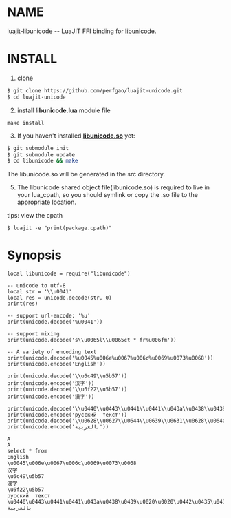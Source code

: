 NAME
====
luajit-libunicode -- LuaJIT FFI binding for [libunicode](https://github.com/perfgao/libunicode).

INSTALL
=======
1. clone
```bash
$ git clone https://github.com/perfgao/luajit-unicode.git
$ cd luajit-unicode
```
2. install **libunicode.lua** module file
```
make install
```
3. If you haven't installed [**libunicode.so**](https://github.com/perfgao/libunicode) yet:
```bash
$ git submodule init
$ git submodule update
$ cd libunicode && make
```
The libunicode.so will be generated in the src directory.

5. The libunicode shared object file(libunicode.so) is required to live in your lua_cpath, so you should symlink or copy the .so file to the appropriate location.

tips: view the cpath
```
$ luajit -e "print(package.cpath)"
```

Synopsis
========
```
local libunicode = require("libunicode")

-- unicode to utf-8
local str = '\\u0041'
local res = unicode.decode(str, 0)
print(res)

-- support url-encode: '%u'
print(unicode.decode('%u0041'))

-- support mixing
print(unicode.decode('s\\u0065l\\u0065ct * fr%u006fm'))

-- A variety of encoding text
print(unicode.decode('%u0045%u006e%u0067%u006c%u0069%u0073%u0068'))
print(unicode.encode('English'))

print(unicode.decode('\\u6c49\\u5b57'))
print(unicode.encode('汉字'))
print(unicode.decode('\\u6f22\\u5b57'))
print(unicode.encode('漢字'))

print(unicode.decode('\\u0440\\u0443\\u0441\\u0441\\u043a\\u0438\\u0439\\u0020\\u0020\\u0442\\u0435\\u043a\\u0441\\u0442'))
print(unicode.encode('русский  текст'))
print(unicode.decode('\\u0628\\u0627\\u0644\\u0639\\u0631\\u0628\\u064a\\u0629'))
print(unicode.encode('بالعربية'))
```

```
A
A
select * from
English
\u0045\u006e\u0067\u006c\u0069\u0073\u0068
汉字
\u6c49\u5b57
漢字
\u6f22\u5b57
русский  текст
\u0440\u0443\u0441\u0441\u043a\u0438\u0439\u0020\u0020\u0442\u0435\u043a\u0441\u0442
بالعربية
```
